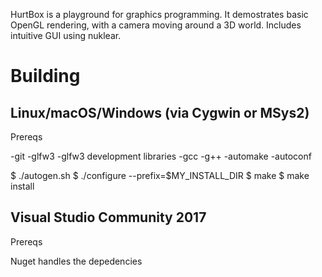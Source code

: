 HurtBox is a playground for graphics programming.
It demostrates basic OpenGL rendering, with a camera moving
around a 3D world.  Includes intuitive GUI using nuklear.


Building
========

Linux/macOS/Windows (via Cygwin or MSys2)
-----------------------------------------

Prereqs

-git
-glfw3
-glfw3 development libraries
-gcc
-g++
-automake
-autoconf


$ ./autogen.sh
$ ./configure --prefix=$MY_INSTALL_DIR
$ make
$ make install


Visual Studio Community 2017
----------------------------

Prereqs

Nuget handles the depedencies
